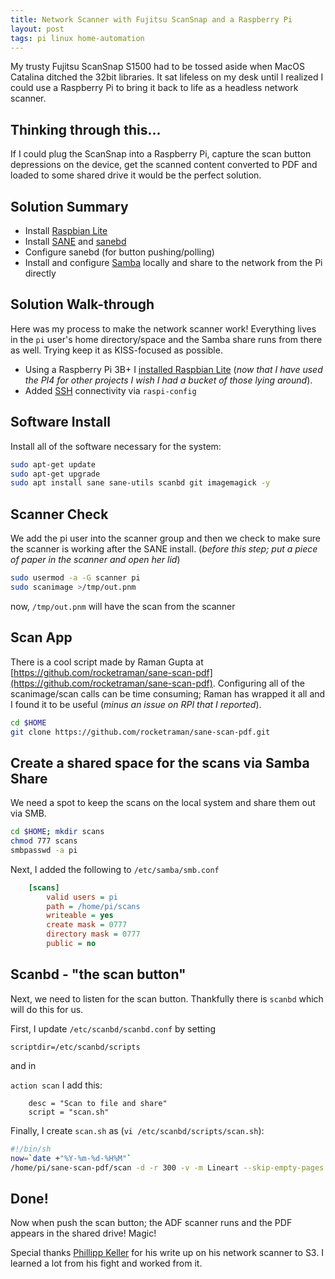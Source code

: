 ```yaml
---
title: Network Scanner with Fujitsu ScanSnap and a Raspberry Pi
layout: post
tags: pi linux home-automation
---
```


My trusty Fujitsu ScanSnap S1500 had to be tossed aside when MacOS Catalina ditched the 32bit libraries.  It sat lifeless on my desk until I realized I could use a Raspberry Pi to bring it back to life as a headless network scanner.

## Thinking through this...

If I could plug the ScanSnap into a Raspberry Pi, capture the scan button depressions on the device, get the scanned content converted to PDF and loaded to some shared drive it would be the perfect solution.

## Solution Summary

+ Install [Raspbian Lite](https://www.raspberrypi.org/downloads/raspbian/)
+ Install [SANE](http://www.sane-project.org/) and [sanebd](https://wiki.archlinux.org/index.php/Scanner_Button_Daemon)
+ Configure sanebd (for button pushing/polling)
+ Install and configure [Samba](https://www.samba.org/) locally and share to the network from the Pi directly

## Solution Walk-through

Here was my process to make the network scanner work!  Everything lives in the `pi` user's home directory/space and the Samba share runs from there as well.  Trying keep it as KISS-focused as possible.

+ Using a Raspberry Pi 3B+ I [installed Raspbian Lite](https://www.raspberrypi.org/downloads/raspbian/) (*now that I have used the PI4 for other projects I wish I had a bucket of those lying around*).
+ Added [SSH](https://www.raspberrypi.org/documentation/remote-access/ssh/) connectivity via `raspi-config`

## Software Install

Install all of the software necessary for the system:

```bash
sudo apt-get update
sudo apt-get upgrade
sudo apt install sane sane-utils scanbd git imagemagick -y
```

## Scanner Check

We add the pi user into the scanner group and then we check to make sure the scanner is working after the SANE install.  (*before this step; put a piece of paper in the scanner and open her lid*)

```bash
sudo usermod -a -G scanner pi
sudo scanimage >/tmp/out.pnm
```

now, `/tmp/out.pnm` will have the scan from the scanner

## Scan App

There is a cool script made by Raman Gupta at [https://github.com/rocketraman/sane-scan-pdf](https://github.com/rocketraman/sane-scan-pdf).  Configuring all of the scanimage/scan calls can be time consuming; Raman has wrapped it all and I found it to be useful (*minus an issue on RPI that I reported*).
```bash
cd $HOME
git clone https://github.com/rocketraman/sane-scan-pdf.git
```

## Create a shared space for the scans via Samba Share

We need a spot to keep the scans on the local system and share them out via SMB.

```bash
cd $HOME; mkdir scans
chmod 777 scans
smbpasswd -a pi
```

Next, I added the following to `/etc/samba/smb.conf`

```ini
    [scans]
        valid users = pi
        path = /home/pi/scans
        writeable = yes
        create mask = 0777
        directory mask = 0777
        public = no
```

## Scanbd - "the scan button"

Next, we need to listen for the scan button.  Thankfully there is `scanbd` which will do this for us.

First, I update `/etc/scanbd/scanbd.conf` by setting

`scriptdir=/etc/scanbd/scripts`

and in

`action scan` I add this:
```
    desc = "Scan to file and share"
    script = "scan.sh"
```

Finally, I create `scan.sh` as (`vi /etc/scanbd/scripts/scan.sh`):

```bash
#!/bin/sh
now=`date +"%Y-%m-%d-%H%M"`
/home/pi/sane-scan-pdf/scan -d -r 300 -v -m Lineart --skip-empty-pages -o /home/pi/scans/scan-$now.pdf
```

## Done!

Now when push the scan button; the ADF scanner runs and the PDF appears in the shared drive!  Magic!

Special thanks [Phillipp Keller](http://howto.philippkeller.com/2018/02/08/Scan-with-raspberry-pi-convert-with-aws-to-searchable-PDF/) for his write up on his network scanner to S3.  I learned a lot from his fight and worked from it.

